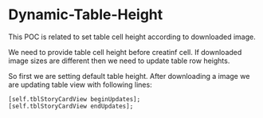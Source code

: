 # Dynamic-Table-Height

This POC is related to set table cell height according to downloaded image.

We need to provide table cell height before creatinf cell. If downloaded image sizes are different then we need to update table row heights.

So first we are setting default table height. 
After downloading a image we are updating table view with following lines:
    
    [self.tblStoryCardView beginUpdates];
    [self.tblStoryCardView endUpdates];
